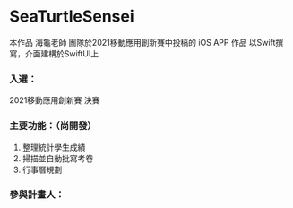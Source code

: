 # SeaTurtleSensei

本作品 海龜老師 團隊於2021移動應用創新賽中投稿的 iOS APP 作品 
以Swift撰寫，介面建構於SwiftUI上

### 入選：
2021移動應用創新賽 決賽

### 主要功能：（尚開發）
1. 整理統計學生成績
2. 掃描並自動批寫考卷
3. 行事曆規劃

### 參與計畫人：
